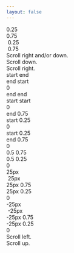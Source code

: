 ```yaml
---
layout: false
---
```


<script setup>
  import { onMounted, onBeforeUnmount } from 'vue';

  let instances;

  onMounted(async () => {
    const { Base, withScrolledInView } = await import('@studiometa/js-toolkit');

    class ScrolledInViewOffset extends withScrolledInView(Base) {
      /**
       * Config.
       */
      static config = {
        name: 'ScrolledInViewOffset',
        refs: ['progress'],
      };

      /**
       * Scrolled in view.
       * @param   {import('@studiometa/js-toolkit').ScrolledInViewProps} props
       * @returns {void}
       */
      scrolledInView(props) {
        const { x, y } = props.progress;
        this.$refs.progress.textContent = `{ x: ${x.toFixed(3)}, y: ${y.toFixed(3)} }`;
      }
    }

    const instances = ScrolledInViewOffset.$factory('ScrolledInViewOffset');
  });

  onBeforeUnmount(() => {
    instances.forEach(instance => instance.$destroy());
  })
</script>

<style>
  body { width: 350vw !important; height: auto !important; background: var(--vp-sidebar-bg-color); }
</style>

<div class="z-10 fixed top-1/4 left-0 w-full h-px pl-1 bg-red-800">
  0.25
</div>
<div class="z-10 fixed top-3/4 left-0 w-full h-px pl-1 bg-red-800">
  0.75
</div>
<div class="z-10 fixed left-1/4 top-0 w-px h-full pt-1 bg-red-800">
  &nbsp;0.25
</div>
<div class="z-10 fixed left-3/4 top-0 w-px h-full pt-1 bg-red-800">
  &nbsp;0.75
</div>

<div class="absolute top-0 left-0 flex items-center justify-center w-screen h-[75vh]">
  Scroll right and/or down.
</div>

<div class="flex items-center justify-center w-full h-[75vh]">
  Scroll down.
</div>
<div class="flex items-center justify-between w-full">
  <div class="w-[75vw] text-center">
    Scroll right.
  </div>
  <div class="flex flex-wrap items-center justify-center gap-20">
    <div data-component="ScrolledInViewOffset"
      data-option-offset="start end / end start"
      class="flex items-center w-48 h-48 text-center rounded bg-red-400">
      <div class="w-full">
        <div>
          start end
        </div>
        <div>
          end start
        </div>
        <div data-ref="progress">
          0
        </div>
      </div>
    </div>
    <div data-component="ScrolledInViewOffset"
      data-option-offset="end end / start start"
      class="flex items-center w-48 h-48 text-center rounded bg-green-400">
      <div class="w-full">
        <div>
          end end
        </div>
        <div>
          start start
        </div>
        <div data-ref="progress">
          0
        </div>
      </div>
    </div>
    <div data-component="ScrolledInViewOffset"
      data-option-offset="end 0.75 / start 0.25"
      class="flex items-center w-48 h-48 text-center rounded bg-blue-400">
      <div class="w-full">
        <div>
          end 0.75
        </div>
        <div>
          start 0.25
        </div>
        <div data-ref="progress">
          0
        </div>
      </div>
    </div>
    <div data-component="ScrolledInViewOffset"
      data-option-offset="start 0.25 / end 0.75"
      class="flex items-center w-48 h-48 text-center rounded bg-purple-400">
      <div class="w-full">
        <div>
          start 0.25
        </div>
        <div>
          end 0.75
        </div>
        <div data-ref="progress">
          0
        </div>
      </div>
    </div>
    <div data-component="ScrolledInViewOffset"
      data-option-offset="0.5 0.75 / 0.5 0.25"
      class="flex items-center w-48 h-48 text-center rounded bg-orange-400">
      <div class="w-full">
        <div>
          0.5 0.75
        </div>
        <div>
          0.5 0.25
        </div>
        <div data-ref="progress">
          0
        </div>
      </div>
    </div>
    <div data-component="ScrolledInViewOffset"
      data-option-offset="25px 0.75 / 25px 0.25"
      class="relative flex items-center w-48 h-48 text-center rounded bg-emerald-400">
      <div class="absolute top-[25px] left-0 w-full h-px pl-1 bg-red-800 text-left text-sm">
        25px
      </div>
      <div class="absolute left-[25px] top-0 w-px h-full pt-1 bg-red-800 text-left text-sm">
        &nbsp;25px
      </div>
      <div class="w-full">
        <div>
          25px 0.75
        </div>
        <div>
          25px 0.25
        </div>
        <div data-ref="progress">
          0
        </div>
      </div>
    </div>
    <div data-component="ScrolledInViewOffset"
      data-option-offset="-25px 0.75 / -25px 0.25"
      class="relative flex items-center w-48 h-48 text-center rounded bg-cyan-400">
      <div class="absolute top-[-25px] left-0 w-full h-px pl-1 bg-red-800 text-left text-sm">
        -25px
      </div>
      <div class="absolute left-[-25px] top-0 w-px h-full pt-1 bg-red-800 text-left text-sm">
        &nbsp;-25px
      </div>
      <div class="w-full">
        <div>
          -25px 0.75
        </div>
        <div>
          -25px 0.25
        </div>
        <div data-ref="progress">
          0
        </div>
      </div>
    </div>
  </div>
  <div class="w-[75vw] text-center">
    Scroll left.
  </div>
</div>
<div class="flex items-center justify-center w-full h-[75vh]">
  Scroll up.
</div>
